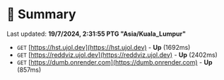 # 📖 Summary
Last updated: **19/7/2024, 2:31:55 PTG "Asia/Kuala_Lumpur"**

- `GET` [https://hst.ujol.dev](https://hst.ujol.dev) - **Up** (1692ms)
- `GET` [https://reddviz.ujol.dev](https://reddviz.ujol.dev) - **Up** (2402ms)
- `GET` [https://dumb.onrender.com](https://dumb.onrender.com) - **Up** (857ms)
